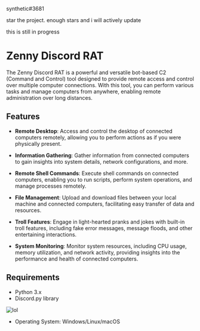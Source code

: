 synthetic#3681

star the project. enough stars and i will actively update 

this is still in progress

# Zenny Discord RAT

The Zenny Discord RAT is a powerful and versatile bot-based C2 (Command and Control) tool designed to provide remote access and control over multiple computer connections. With this tool, you can perform various tasks and manage computers from anywhere, enabling remote administration over long distances.

## Features

- **Remote Desktop**: Access and control the desktop of connected computers remotely, allowing you to perform actions as if you were physically present.

- **Information Gathering**: Gather information from connected computers to gain insights into system details, network configurations, and more.

- **Remote Shell Commands**: Execute shell commands on connected computers, enabling you to run scripts, perform system operations, and manage processes remotely.

- **File Management**: Upload and download files between your local machine and connected computers, facilitating easy transfer of data and resources.

- **Troll Features**: Engage in light-hearted pranks and jokes with built-in troll features, including fake error messages, message floods, and other entertaining interactions.

- **System Monitoring**: Monitor system resources, including CPU usage, memory utilization, and network activity, providing insights into the performance and health of connected computers.

## Requirements

- Python 3.x
- Discord.py library

![lol](https://cdn.discordapp.com/attachments/1113978822384173128/1113992782948880444/image.png)
- Operating System: Windows/Linux/macOS
